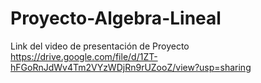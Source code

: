 # Proyecto-Algebra-Lineal
Link del video de presentación de Proyecto
https://drive.google.com/file/d/1ZT-hFGoRnJdWv4Tm2VYzWDjRn9rUZooZ/view?usp=sharing
